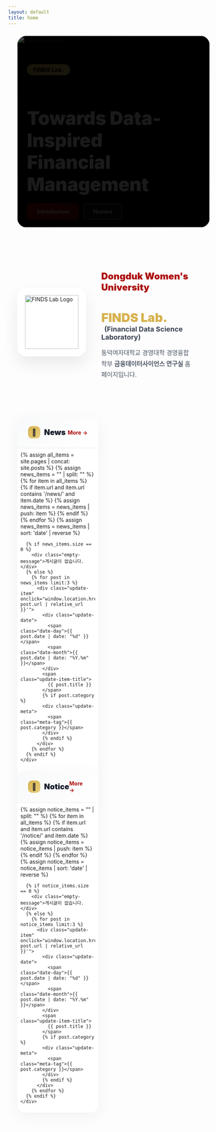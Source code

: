 ```yaml
---
layout: default
title: home
---
```


<style>
  :root {
    --gold: rgb(214, 177, 77);
    --gold-light: rgb(234, 207, 127);
    --red: rgb(172, 14, 14);
    --red-dark: rgb(127, 10, 10);
  }

  /* Hero Carousel */
  .hero-section {
    position: relative;
    width: 100%;
    max-width: 1200px;
    height: 500px;
    margin: 1.5rem auto;
    padding: 0 24px;
  }

  .carousel-container {
    width: 100%;
    height: 100%;
    overflow: hidden;
    background: #000;
    border-radius: 1.5rem;
    position: relative;
  }

  @media (max-width: 768px) {
    .hero-section {
      height: 350px;
      padding: 0 16px;
      margin: 1rem auto;
    }
    
    .carousel-container {
      border-radius: 1rem;
    }
  }

  @media (max-width: 480px) {
    .hero-section {
      height: 280px;
      padding: 0 12px;
    }
  }

  .carousel-track {
    display: flex;
    transition: transform 0.6s cubic-bezier(0.4, 0, 0.2, 1);
    height: 100%;
    will-change: transform;
  }

  .carousel-slide {
    min-width: 100%;
    width: 100%;
    height: 100%;
    position: relative;
    flex: 0 0 100%;
    flex-shrink: 0;
    background: #000;
    overflow: hidden;
  }

  .carousel-slide img {
    width: 100%;
    height: 100%;
    object-fit: cover;
    display: block;
  }

  .carousel-overlay {
    position: absolute;
    inset: 0;
    background: linear-gradient(135deg, rgba(0,0,0,0.7) 0%, rgba(0,0,0,0.3) 100%);
    display: flex;
    align-items: center;
    padding: 0 5%;
  }

  @media (max-width: 768px) {
    .carousel-overlay {
      padding: 0 20px;
    }
  }

  .carousel-content {
    max-width: 600px;
    color: white;
    animation: fadeInUp 0.8s ease-out;
  }

  @keyframes fadeInUp {
    from { opacity: 0; transform: translateY(30px); }
    to   { opacity: 1; transform: translateY(0); }
  }

  .tag-badge {
    display: inline-block;
    background: linear-gradient(135deg, var(--gold) 0%, var(--gold-light) 100%);
    color: #000;
    padding: 6px 16px;
    border-radius: 999px;
    font-weight: 900;
    font-size: 14px;
    letter-spacing: 0.5px;
    margin-bottom: 16px;
  }

  @media (max-width: 480px) {
    .tag-badge {
      font-size: 12px;
      padding: 4px 12px;
      margin-bottom: 12px;
    }
  }

  .hero-title {
    font-size: clamp(24px, 5vw, 48px);
    font-weight: 900;
    line-height: 1.2;
    margin-bottom: 20px;
  }

  @media (max-width: 480px) {
    .hero-title {
      font-size: 22px;
      margin-bottom: 16px;
      line-height: 1.3;
    }
  }

  .hero-buttons {
    display: flex;
    gap: 12px;
    flex-wrap: wrap;
  }

  /* ===== Buttons (mobile-safe sizing for long words like "Publications") ===== */
  .btn-hero {
    padding: clamp(10px, 2.4vw, 12px) clamp(16px, 4vw, 24px);
    border-radius: 8px;
    font-weight: 700;
    font-size: clamp(12px, 2.9vw, 14px); /* auto-shrink on small screens */
    line-height: 1.1;                    /* slightly tighter to save height */
    text-decoration: none;
    transition: all 0.3s;
    display: inline-block;
    white-space: nowrap;                  /* keep on one line by default */
  }

  /* Fallback: if JS detects overflow, we'll add .compact to shrink a bit more */
  .btn-hero.compact {
    font-size: 11.5px;
    padding: 8px 12px;
  }

  @media (max-width: 480px) {
    .btn-hero {
      font-size: clamp(11.5px, 3.2vw, 13px);
      padding: 10px 16px;
    }
    .hero-buttons { gap: 8px; }
  }

  @media (max-width: 380px) {
    .btn-hero { font-size: 11.5px; padding: 8px 12px; }
  }

  @media (max-width: 340px) {
    .btn-hero { font-size: 11px; padding: 7px 10px; }
  }

  .btn-hero.primary {
    background: linear-gradient(135deg, var(--red) 0%, var(--red-dark) 100%);
    color: white;
    border: 2px solid transparent;
  }

  .btn-hero.primary:hover {
    transform: translateY(-2px);
    box-shadow: 0 10px 25px rgba(172, 14, 14, 0.3);
  }

  .btn-hero.secondary {
    background: rgba(255, 255, 255, 0.1);
    color: white;
    border: 2px solid rgba(255, 255, 255, 0.3);
    backdrop-filter: blur(10px);
  }

  .btn-hero.secondary:hover {
    background: rgba(255, 255, 255, 0.2);
    border-color: rgba(255, 255, 255, 0.5);
  }

  /* Touch-friendly hover states for mobile */
  @media (hover: none) {
    .btn-hero.primary:active {
      transform: translateY(-2px);
      box-shadow: 0 10px 25px rgba(172, 14, 14, 0.3);
    }
    
    .btn-hero.secondary:active {
      background: rgba(255, 255, 255, 0.2);
      border-color: rgba(255, 255, 255, 0.5);
    }
  }

  /* Carousel Dots */
  .carousel-dots {
    position: absolute;
    bottom: 24px;
    left: 50%;
    transform: translateX(-50%);
    display: flex;
    gap: 8px;
    z-index: 10;
    padding: 8px;
  }

  @media (max-width: 480px) {
    .carousel-dots { bottom: 16px; }
  }

  .dot {
    width: 8px;
    height: 8px;
    border-radius: 50%;
    background: rgba(255, 255, 255, 0.4);
    border: none;
    cursor: pointer;
    transition: all 0.3s;
    padding: 0;
    position: relative;
  }

  .dot::before {
    content: '';
    position: absolute;
    top: -8px; left: -8px; right: -8px; bottom: -8px;
  }

  .dot.active {
    width: 24px;
    border-radius: 4px;
    background: var(--gold);
  }

  /* Introduction Section */
  .intro-section {
    max-width: 1200px;
    margin: 80px auto;
    padding: 0 24px;
    display: grid;
    grid-template-columns: 180px 1fr;
    gap: 40px;
    align-items: center;
  }

  @media (max-width: 768px) {
    .intro-section {
      grid-template-columns: 1fr;
      margin: 60px auto;
      text-align: center;
      padding: 0 20px;
      gap: 30px;
    }
  }

  @media (max-width: 480px) {
    .intro-section {
      margin: 40px auto;
      padding: 0 16px;
      gap: 24px;
    }
  }

  .logo-box {
    width: 180px;
    height: 180px;
    background: white;
    border-radius: 24px;
    display: flex;
    align-items: center;
    justify-content: center;
    box-shadow: 0 20px 40px rgba(0,0,0,0.08);
    position: relative;
    overflow: hidden;
  }

  @media (max-width: 768px) { .logo-box { margin: 0 auto; } }
  @media (max-width: 480px) {
    .logo-box { width: 150px; height: 150px; border-radius: 20px; }
  }

  .logo-box::before {
    content: '';
    position: absolute;
    inset: 0;
    background: linear-gradient(135deg, rgba(214,177,77,0.1) 0%, rgba(172,14,14,0.1) 100%);
    opacity: 0;
    transition: opacity 0.3s;
  }
  .logo-box:hover::before { opacity: 1; }

  .logo-box img {
    width: 140px; height: 140px; object-fit: contain; position: relative; z-index: 1;
  }

  @media (max-width: 480px) {
    .logo-box img { width: 110px; height: 110px; }
  }

  .intro-content h2 {
    color: var(--red);
    font-size: 24px;
    font-weight: 900;
    margin-bottom: 8px;
  }
  @media (max-width: 480px) { .intro-content h2 { font-size: 20px; } }

  .intro-content h3 { font-size: 32px; margin-bottom: 4px; }
  @media (max-width: 480px) { .intro-content h3 { font-size: 24px; } }

  .intro-content .lab-name { color: var(--gold); font-weight: 900; }

  .intro-content .lab-full {
    font-size: 18px; color: #374151; margin-left: 8px;
  }
  @media (max-width: 768px) {
    .intro-content .lab-full { display: block; margin-left: 0; margin-top: 8px; }
  }
  @media (max-width: 480px) { .intro-content .lab-full { font-size: 15px; } }

  .intro-content .description {
    margin-top: 16px; font-size: 16px; line-height: 1.8; color: #4b5563;
  }
  @media (max-width: 480px) {
    .intro-content .description { font-size: 14px; line-height: 1.7; }
  }

  /* News & Notice Section */
  .updates-section {
    max-width: 1200px;
    margin: 0 auto 80px;
    padding: 0 24px;
    display: grid;
    grid-template-columns: repeat(2, 1fr);
    gap: 32px;
  }

  @media (max-width: 768px) {
    .updates-section {
      grid-template-columns: 1fr;
      gap: 24px;
      margin-bottom: 60px;
      padding: 0 20px;
    }
  }

  @media (max-width: 480px) {
    .updates-section {
      padding: 0 16px;
      gap: 20px;
      margin-bottom: 40px;
    }
  }

  .update-card {
    background: white;
    border-radius: 20px;
    overflow: hidden;
    box-shadow: 0 10px 40px rgba(0,0,0,0.05);
    transition: all 0.3s;
  }

  @media (max-width: 480px) { .update-card { border-radius: 16px; } }

  .update-card:hover {
    transform: translateY(-5px);
    box-shadow: 0 20px 60px rgba(0,0,0,0.1);
  }

  /* Disable hover transform on mobile */
  @media (hover: none) {
    .update-card:hover { transform: none; }
  }

  .update-header {
    padding: 24px 28px;
    background: linear-gradient(135deg, #f8f9fa 0%, #ffffff 100%);
    border-bottom: 2px solid #f3f4f6;
    display: flex;
    justify-content: space-between;
    align-items: center;
  }

  @media (max-width: 480px) { .update-header { padding: 18px 20px; } }

  .update-title {
    font-size: 20px;
    font-weight: 900;
    color: #111827;
    display: flex;
    align-items: center;
    gap: 10px;
  }
  @media (max-width: 480px) { .update-title { font-size: 18px; } }

  .update-icon {
    width: 32px; height: 32px;
    background: linear-gradient(135deg, var(--gold) 0%, var(--gold-light) 100%);
    border-radius: 10px; display: flex; align-items: center; justify-content: center; font-size: 18px;
  }
  @media (max-width: 480px) { .update-icon { width: 28px; height: 28px; font-size: 16px; } }

  .update-more {
    color: var(--red); font-weight: 700; font-size: 14px; text-decoration: none;
    display: flex; align-items: center; gap: 4px; transition: gap 0.2s;
    padding: 4px 8px; margin: -4px -8px;
  }
  .update-more:hover { gap: 8px; }

  .update-list { padding: 8px; }
  @media (max-width: 480px) { .update-list { padding: 4px; } }

  .update-item {
    padding: 20px; border-radius: 12px; transition: all 0.2s; cursor: pointer; position: relative; overflow: hidden;
    -webkit-tap-highlight-color: transparent;
  }
  @media (max-width: 480px) { .update-item { padding: 16px; border-radius: 10px; } }

  .update-item::before {
    content: ''; position: absolute; left: 0; top: 50%; transform: translateY(-50%);
    width: 4px; height: 0; background: var(--gold); transition: height 0.3s;
  }
  .update-item:hover { background: #fef9f3; }
  .update-item:hover::before { height: 60%; }
  @media (hover: none) { .update-item:active { background: #fef9f3; } }

  .update-date { display: flex; align-items: baseline; gap: 6px; margin-bottom: 8px; }

  .date-day { font-size: 24px; font-weight: 900; color: var(--red); }
  @media (max-width: 480px) { .date-day { font-size: 20px; } }

  .date-month { font-size: 12px; font-weight: 700; color: #9ca3af; }

  .update-item-title {
    font-size: 15px; font-weight: 800; color: #1f2937; line-height: 1.5; display: block; cursor: pointer;
    overflow: hidden; display: -webkit-box; -webkit-line-clamp: 2; -webkit-box-orient: vertical;
  }
  @media (max-width: 480px) { .update-item-title { font-size: 14px; line-height: 1.4; } }

  .update-meta {
    margin-top: 6px; font-size: 12px; color: #9ca3af; display: flex; align-items: center; gap: 12px;
  }

  .meta-tag {
    display: inline-flex; align-items: center; gap: 4px; padding: 2px 8px;
    background: rgba(214,177,77,0.1); border-radius: 999px; font-weight: 600;
  }
  @media (max-width: 480px) { .meta-tag { font-size: 11px; padding: 2px 6px; } }

  .empty-message { padding: 40px; text-align: center; color: #9ca3af; font-size: 14px; }
  @media (max-width: 480px) { .empty-message { padding: 30px 20px; font-size: 13px; } }

  /* Reduced motion */
  @media (prefers-reduced-motion: reduce) {
    * { animation-duration: 0.01ms !important; animation-iteration-count: 1 !important; transition-duration: 0.01ms !important; }
  }

  /* Extra mobile layout help */
  @media (max-width: 640px) {
    .hero-buttons { width: 100%; }
    .btn-hero { flex: 1; text-align: center; min-width: 0; } /* makes buttons share the row */
  }
</style>

<!-- Hero Section -->
<section class="hero-section">
  <div class="carousel-container">
    <div class="carousel-wrapper" style="position:relative;width:100%;height:100%;overflow:hidden;">
      <div class="carousel-track" id="carouselTrack">
        <!-- Slide 1 -->
        <div class="carousel-slide">
          <img src="{{ '/assets/img/hero/slide-1.jpg' | relative_url }}" alt="FINDS Lab Hero 1" loading="eager">
          <div class="carousel-overlay">
            <div class="carousel-content">
              <span class="tag-badge">FINDS Lab.</span>
              <h1 class="hero-title">Towards Data-Inspired<br>Financial Management</h1>
              <div class="hero-buttons">
                <a href="{{ '/about-introduction.html' | relative_url }}" class="btn-hero primary">Introduction</a>
                <a href="{{ '/about-honors.html' | relative_url }}" class="btn-hero secondary">Honors</a>
              </div>
            </div>
          </div>
        </div>
        
        <!-- Slide 2 -->
        <div class="carousel-slide">
          <img src="{{ '/assets/img/hero/slide-2.jpg' | relative_url }}" alt="FINDS Lab Hero 2" loading="lazy">
          <div class="carousel-overlay">
            <div class="carousel-content">
              <span class="tag-badge">FINDS Lab.</span>
              <h1 class="hero-title">Accomplishments</h1>
              <div class="hero-buttons">
                <a href="{{ '/publications.html' | relative_url }}" class="btn-hero primary">Publications</a>
                <a href="{{ '/projects.html' | relative_url }}" class="btn-hero secondary">Projects</a>
              </div>
            </div>
          </div>
        </div>
        
        <!-- Slide 3 -->
        <div class="carousel-slide">
          <img src="{{ '/assets/img/hero/slide-3.jpg' | relative_url }}" alt="FINDS Lab Hero 3" loading="lazy">
          <div class="carousel-overlay">
            <div class="carousel-content">
              <span class="tag-badge">FINDS Lab.</span>
              <h1 class="hero-title">Updates</h1>
              <div class="hero-buttons">
                <a href="{{ '/archives-notice.html' | relative_url }}" class="btn-hero primary">Notice</a>
                <a href="{{ '/archives-news.html' | relative_url }}" class="btn-hero secondary">News</a>
              </div>
            </div>
          </div>
        </div>
      </div>
    </div>
    
    <div class="carousel-dots">
      <button class="dot active" data-dot="0" aria-label="Slide 1"></button>
      <button class="dot" data-dot="1" aria-label="Slide 2"></button>
      <button class="dot" data-dot="2" aria-label="Slide 3"></button>
    </div>
  </div>
</section>

<!-- Introduction Section -->
<section class="intro-section">
  <div class="logo-container">
    <div class="logo-box">
      <img src="{{ '/assets/img/brand/logo-finds.png' | relative_url }}" alt="FINDS Lab Logo">
    </div>
  </div>
  
  <div class="intro-content">
    <h2>Dongduk Women's University</h2>
    <h3>
      <span class="lab-name">FINDS Lab.</span>
      <span class="lab-full">
        (<b>Fin</b>ancial <b>D</b>ata <b>S</b>cience <b>Laboratory</b>)
      </span>
    </h3>
    <p class="description">
      동덕여자대학교 경영대학 경영융합학부 <b>금융데이터사이언스 연구실</b> 홈페이지입니다.
    </p>
  </div>
</section>

<!-- News & Notice Section -->
<section class="updates-section">
  <!-- News Card -->
  <div class="update-card">
    <div class="update-header">
      <div class="update-title">
        <div class="update-icon">📰</div>
        <span>News</span>
      </div>
      <a href="{{ '/archives-news.html' | relative_url }}" class="update-more">More →</a>
    </div>
    <div class="update-list">
      {% assign all_items = site.pages | concat: site.posts %}
      {% assign news_items = "" | split: "" %}
      {% for item in all_items %}
        {% if item.url and item.url contains '/news/' and item.date %}
          {% assign news_items = news_items | push: item %}
        {% endif %}
      {% endfor %}
      {% assign news_items = news_items | sort: 'date' | reverse %}
      
      {% if news_items.size == 0 %}
        <div class="empty-message">게시글이 없습니다.</div>
      {% else %}
        {% for post in news_items limit:3 %}
          <div class="update-item" onclick="window.location.href='{{ post.url | relative_url }}'">
            <div class="update-date">
              <span class="date-day">{{ post.date | date: "%d" }}</span>
              <span class="date-month">{{ post.date | date: "%Y.%m" }}</span>
            </div>
            <span class="update-item-title">
              {{ post.title }}
            </span>
            {% if post.category %}
            <div class="update-meta">
              <span class="meta-tag">{{ post.category }}</span>
            </div>
            {% endif %}
          </div>
        {% endfor %}
      {% endif %}
    </div>
  </div>
  
  <!-- Notice Card -->
  <div class="update-card">
    <div class="update-header">
      <div class="update-title">
        <div class="update-icon">📌</div>
        <span>Notice</span>
      </div>
      <a href="{{ '/archives-notice.html' | relative_url }}" class="update-more">More →</a>
    </div>
    <div class="update-list">
      {% assign notice_items = "" | split: "" %}
      {% for item in all_items %}
        {% if item.url and item.url contains '/notice/' and item.date %}
          {% assign notice_items = notice_items | push: item %}
        {% endif %}
      {% endfor %}
      {% assign notice_items = notice_items | sort: 'date' | reverse %}
      
      {% if notice_items.size == 0 %}
        <div class="empty-message">게시글이 없습니다.</div>
      {% else %}
        {% for post in notice_items limit:3 %}
          <div class="update-item" onclick="window.location.href='{{ post.url | relative_url }}'">
            <div class="update-date">
              <span class="date-day">{{ post.date | date: "%d" }}</span>
              <span class="date-month">{{ post.date | date: "%Y.%m" }}</span>
            </div>
            <span class="update-item-title">
              {{ post.title }}
            </span>
            {% if post.category %}
            <div class="update-meta">
              <span class="meta-tag">{{ post.category }}</span>
            </div>
            {% endif %}
          </div>
        {% endfor %}
      {% endif %}
    </div>
  </div>
</section>

<script>
  // Carousel functionality + mobile button fitting
  (function() {
    const track = document.getElementById('carouselTrack');
    const dots = document.querySelectorAll('.dot');
    const slides = document.querySelectorAll('.carousel-slide');
    const heroButtons = document.querySelectorAll('.btn-hero');
    let currentIndex = 0;
    let interval;
    let isTransitioning = false;
    let touchStartX = 0;
    let touchEndX = 0;

    // Ensure proper slide sizing on load
    function setSlideWidths() {
      const containerWidth = track.parentElement.offsetWidth;
      slides.forEach(slide => {
        slide.style.width = containerWidth + 'px';
        slide.style.minWidth = containerWidth + 'px';
        slide.style.maxWidth = containerWidth + 'px';
      });
    }

    // Preload all images
    function preloadImages() {
      const images = document.querySelectorAll('.carousel-slide img');
      images.forEach((img) => {
        if (img.complete) return;
        const tempImg = new Image();
        tempImg.src = img.src;
      });
    }

    function goToSlide(index) {
      if (isTransitioning) return;
      isTransitioning = true;

      currentIndex = index;
      const translateValue = -(index * 100);
      track.style.transform = `translateX(${translateValue}%)`;

      dots.forEach((dot, i) => {
        dot.classList.toggle('active', i === index);
      });

      setTimeout(() => { isTransitioning = false; }, 600);
    }

    function nextSlide() {
      if (isTransitioning) return;
      goToSlide((currentIndex + 1) % slides.length);
    }

    function prevSlide() {
      if (isTransitioning) return;
      goToSlide((currentIndex - 1 + slides.length) % slides.length);
    }

    function startAutoplay() {
      stopAutoplay();
      interval = setInterval(nextSlide, 5000);
    }

    function stopAutoplay() {
      if (interval) {
        clearInterval(interval);
        interval = null;
      }
    }

    // Touch/swipe support for mobile
    function handleTouchStart(e) { touchStartX = e.changedTouches[0].screenX; }
    function handleTouchEnd(e)   { touchEndX = e.changedTouches[0].screenX; handleSwipe(); }

    function handleSwipe() {
      const swipeThreshold = 50;
      const diff = touchStartX - touchEndX;
      if (Math.abs(diff) > swipeThreshold) {
        stopAutoplay();
        if (diff > 0) nextSlide(); else prevSlide();
        startAutoplay();
      }
    }

    // === Fit buttons so long words (e.g., "Publications") never overflow ===
    function fitHeroButtons() {
      heroButtons.forEach(btn => {
        btn.classList.remove('compact');
        // If text still overflows its box, apply a compact style
        if (btn.scrollWidth > btn.clientWidth) {
          btn.classList.add('compact');
        }
      });
    }

    // Initialize
    setSlideWidths();
    preloadImages();
    fitHeroButtons();

    // Handle window resize
    let resizeTimeout;
    window.addEventListener('resize', () => {
      clearTimeout(resizeTimeout);
      resizeTimeout = setTimeout(() => {
        setSlideWidths();
        goToSlide(currentIndex);
        fitHeroButtons();
      }, 200);
    });

    // Event listeners
    dots.forEach((dot, index) => {
      dot.addEventListener('click', () => {
        stopAutoplay();
        goToSlide(index);
        startAutoplay();
      });
    });

    // Touch events for mobile
    track.addEventListener('touchstart', handleTouchStart, { passive: true });
    track.addEventListener('touchend', handleTouchEnd, { passive: true });

    // Wait for images to load before starting autoplay
    window.addEventListener('load', () => {
      setSlideWidths();
      goToSlide(0);
      fitHeroButtons();
      startAutoplay();
    });

    // Pause on visibility change
    document.addEventListener('visibilitychange', () => {
      if (document.hidden) stopAutoplay(); else startAutoplay();
    });

    // Pause on hover (desktop only)
    if (window.matchMedia('(hover: hover)').matches) {
      track.addEventListener('mouseenter', stopAutoplay);
      track.addEventListener('mouseleave', startAutoplay);
    }
  })();
</script>
